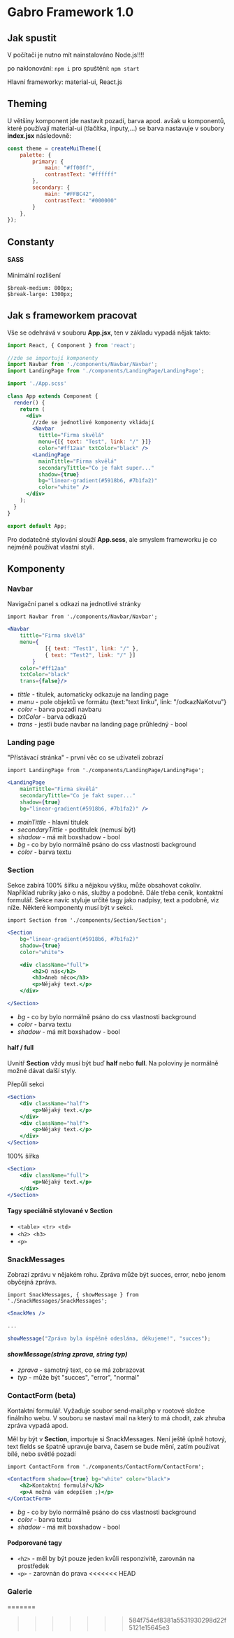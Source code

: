 # Gabro Framework 1.0
## Jak spustit
V počítači je nutno mít nainstalováno Node.js!!!!

po naklonování:
`npm i`
pro spuštění:
`npm start`

Hlavní frameworky: material-ui, React.js
## Theming
U většiny komponent jde nastavit pozadí, barva apod. avšak u komponentů, které používají material-ui (tlačítka, inputy,...) se barva nastavuje v soubory **index.jsx** následovně:
```jsx
const theme = createMuiTheme({
    palette: {
        primary: {
            main: "#ff00ff",
            contrastText: "#ffffff"
        },
        secondary: {
            main: "#FFBC42",
            contrastText: "#000000"
        }
    },
});
```
## Constanty
#### SASS
Minimální rozlišení
```
$break-medium: 800px;
$break-large: 1300px;
```
## Jak s frameworkem pracovat
Vše se odehrává v souboru **App.jsx**, ten v základu vypadá nějak takto:
```jsx
import React, { Component } from 'react';

//zde se importují komponenty
import Navbar from './components/Navbar/Navbar';
import LandingPage from './components/LandingPage/LandingPage';

import './App.scss'

class App extends Component {
  render() {
    return (
      <div>
        //zde se jednotlivé komponenty vkládají
        <Navbar
          tittle="Firma skvělá"
          menu={[{ text: "Test", link: "/" }]}
          color="#ff12aa" txtColor="black" />
        <LandingPage
          mainTittle="Firma skvělá"
          secondaryTittle="Co je fakt super..."
          shadow={true}
          bg="linear-gradient(#5918b6, #7b1fa2)"
          color="white" />
      </div>
    );
  }
}

export default App;
```
Pro dodatečné stylování slouží **App.scss**, ale smyslem frameworku je co nejméně používat vlastní styli.
## Komponenty
### Navbar
Navigační panel s odkazi na jednotlivé stránky

`import Navbar from './components/Navbar/Navbar';`

```jsx
<Navbar
    tittle="Firma skvělá"
    menu={
            [{ text: "Test1", link: "/" },
            { text: "Test2", link: "/" }]
        }
    color="#ff12aa" 
    txtColor="black" 
    trans={false}/>
```
* *tittle* - titulek, automaticky odkazuje na landing page
* *menu* - pole objektů ve formátu {text:"text linku", link: "/odkazNaKotvu"}
* *color* - barva pozadí navbaru
* *txtColor* - barva odkazů
* *trans* - jestli bude navbar na landing page průhledný - bool

### Landing page
"Přístávací stránka" - první věc co se uživateli zobrazí

`import LandingPage from './components/LandingPage/LandingPage';`
```jsx
<LandingPage
    mainTittle="Firma skvělá"
    secondaryTittle="Co je fakt super..."
    shadow={true}
    bg="linear-gradient(#5918b6, #7b1fa2)" />
```
* *mainTittle* - hlavní titulek
* *secondaryTittle* - podtitulek (nemusí být)
* *shadow* - má mít boxshadow - bool
* *bg* - co by bylo normálně psáno do css vlastnosti background
* *color* - barva textu

### Section
Sekce zabírá 100% šířku a nějakou výšku, může obsahovat cokoliv. Například rubriky jako o nás, služby a podobně. Dále třeba ceník, kontaktní formulář. Sekce navíc styluje určité tagy jako nadpisy, text a podobně, viz níže. Některé komponenty musí být v sekci.

`import Section from './components/Section/Section';`
```jsx
<Section 
    bg="linear-gradient(#5918b6, #7b1fa2)"
    shadow={true}
    color="white">

    <div className="full">
        <h2>O nás</h2>
        <h3>Aneb něco</h3>
        <p>Nějaký text.</p>
    </div>

</Section>
```
* *bg* - co by bylo normálně psáno do css vlastnosti background
* *color* - barva textu
* *shadow* - má mít boxshadow - bool

#### half / full
Uvnitř **Section** vždy musí být buď **half** nebo **full**. Na poloviny je normálně možné dávat další styly. 

Přepůlí sekci
```jsx
<Section>
    <div className="half">
        <p>Nějaký text.</p>
    </div>
    <div className="half">
        <p>Nějaký text.</p>
    </div>
</Section>
```

100% šířka 
```jsx
<Section>
    <div className="full">
        <p>Nějaký text.</p>
    </div>
</Section>
```

#### Tagy speciálně stylované v Section
* `<table> <tr> <td>`
* `<h2> <h3>`
* `<p>`

### SnackMessages
Zobrazí zprávu v nějakém rohu. Zpráva může být succes, error, nebo jenom obyčejná zpráva.

`import SnackMessages, { showMessage } from './SnackMessages/SnackMessages';`

```jsx
<SnackMes />

...

showMessage("Zpráva byla úspěšně odeslána, děkujeme!", "succes");
```
#### *showMessage(*string zprava*, *string typ*)*
* *zprava* - samotný text, co se má zobrazovat
* *typ* - může být "succes", "error", "normal"

### ContactForm (beta)
Kontaktní formulář. Vyžaduje soubor send-mail.php v rootové složce finálního webu. V souboru se nastaví mail na který to má chodit, zak zhruba zpráva vypadá apod.

Měl by být v **Section**, importuje si SnackMessages. Není ještě úplně hotový, text fields se špatně upravuje barva, časem se bude mění, zatím používat bílé, nebo světlé pozadí

`import ContactForm from './components/ContactForm/ContactForm';`
```jsx
<ContactForm shadow={true} bg="white" color="black">
    <h2>Kontaktní formulář</h2>
    <p>A možná vám odepíšem ;)</p>
</ContactForm>
```
* *bg* - co by bylo normálně psáno do css vlastnosti background
* *color* - barva textu
* *shadow* - má mít boxshadow - bool
#### Podporované tagy 
* `<h2>` - měl by být pouze jeden kvůli responzivitě, zarovnán na prostředek
* `<p>` - zarovnán do prava
<<<<<<< HEAD

### Galerie
=======
>>>>>>> 584f754ef8381a5531930298d22f5121e15645e3
